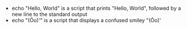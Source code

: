 * echo "Hello, World" is a script that prints "Hello, World", followed by a new line to the standard output
* echo "(Ôo)'" is a script that displays a confused smiley "(Ôo)'

